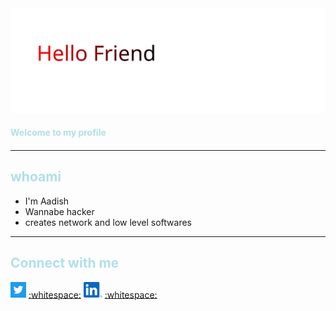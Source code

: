 <div align="center">
  <img src="resources/hellofriend.svg" alt="Flickering Light Text">
</div>

<h4 style="color:powderblue;" align="">Welcome to my profile<h4>

---
<h2 style="color:powderblue;">whoami</h2>

- I'm Aadish
- Wannabe hacker
- creates network and low level softwares

---

<h2 style="color:powderblue;">Connect with me</h2>

<img src="resources/twitter-square.svg" width="25px;"/> [:whitespace:](https://twitter.com/Aavtic)
<img src="resources/linkedin.svg" width="30px;"/> [:whitespace:](https://www.linkedin.com/in/aadish-m-66052b2a5)

<!-- <picture>
  <source media="(prefers-color-scheme: dark)" srcset="https://user-images.githubusercontent.com/25423296/163456776-7f95b81a-f1ed-45f7-b7ab-8fa810d529fa.png">
  <source media="(prefers-color-scheme: light)" srcset="https://user-images.githubusercontent.com/25423296/163456779-a8556205-d0a5-45e2-ac17-42d089e3c3f8.png">
  <img alt="Shows an illustrated sun in light mode and a moon with stars in dark mode." src="https://user-images.githubusercontent.com/25423296/163456779-a8556205-d0a5-45e2-ac17-42d089e3c3f8.png">
</picture> -->